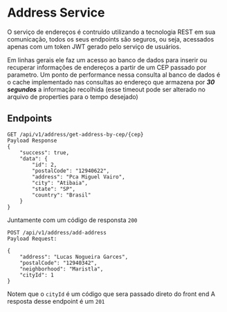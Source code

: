 # Address Service

O serviço de endereços é contruído utilizando a tecnologia REST em sua comunicação, todos os seus endpoints são seguros, ou seja, acessados apenas com um token JWT
gerado pelo serviço de usuários.

Em linhas gerais ele faz um acesso ao banco de dados para inserir ou recuperar informações de endereços a partir de um CEP passado por parametro. Um ponto de 
performance nessa consulta al banco de dados é o cache implementado nas consultas ao endereço que armazena por ***30 segundos*** a informação recolhida (esse timeout 
pode ser alterado no arquivo de properties para o tempo desejado)

## Endpoints
```
GET /api/v1/address/get-address-by-cep/{cep}
Payload Response
{
    "success": true,
    "data": {
        "id": 2,
        "postalCode": "12940622",
        "address": "Pca Miguel Vairo",
        "city": "Atibaia",
        "state": "SP",
        "country": "Brasil"
    }
}
```
Juntamente com um código de responsta ```200```
```
POST /api/v1/address/add-address
Payload Request:

{
    "address": "Lucas Nogueira Garces",
    "postalCode": "12940342",
    "neighborhood": "Maristla",
    "cityId": 1
}
```
Notem que o ``` cityId ``` é um código que sera passado direto do front end
A resposta desse endpoint é um ```201```
